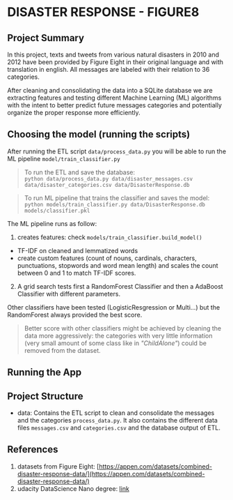 # __DISASTER RESPONSE - FIGURE8__

## __Project Summary__
In this project, texts and tweets from various natural disasters in 2010 and 2012 have been provided by Figure Eight in their original language and with translation in english. All messages are labeled with their relation to 36 categories.

After cleaning and consolidating the data into a SQLite database we are extracting features and testing different Machine Learning (ML) algorithms with the intent to better predict future messages categories and potentially organize the proper response more efficiently.


## __Choosing the model (running the scripts)__
After running the ETL script `data/process_data.py` you will be able to run the ML pipeline `model/train_classifier.py`

> To run the ETL and save the database:\
`python data/process_data.py data/disaster_messages.csv data/disaster_categories.csv data/DisasterResponse.db`

> To run ML pipeline that trains the classifier and saves the model:\
`python models/train_classifier.py data/DisasterResponse.db models/classifier.pkl`

The ML pipeline runs as follow:
1. creates features: check `models/train_classifier.build_model()`
 - TF-IDF on cleaned and lemmatized words
 - create custom features (count of nouns, cardinals, characters, punctuations, stopwords and word mean length) and scales the count between 0 and 1 to match TF-IDF scores.

2. A grid search tests first a RandomForest Classifier and then a AdaBoost Classifier with different parameters.

Other classifiers have been tested (LogisticResgression or Multi...) but the RandomForest always provided the best score.
> Better score with other classifiers might be achieved by cleaning the data more aggressively: the categories with very little information (very small amount of some class like in _"ChildAlone"_) could be removed from the dataset.

## __Running the App__

## __Project Structure__
 - data: Contains the ETL script to clean and consolidate the messages and the categories `process_data.py`. It also contains the different data files `messages.csv` and `categories.csv` and the database output of ETL.

## __References__
1. datasets from Figure Eight: [https://appen.com/datasets/combined-disaster-response-data/](https://appen.com/datasets/combined-disaster-response-data/)
2. udacity DataScience Nano degree: [link](https://www.udacity.com/course/data-scientist-nanodegree--nd025?utm_source=gsem_brand&utm_medium=ads_r&utm_campaign=8826748925_c&utm_term=87779570854&utm_keyword=udacity%20data%20science_e&gclid=Cj0KCQjwreT8BRDTARIsAJLI0KJ0Iz8KGYSr_fqOKe5GVRGvrGkg92N3yegM49aIK5fw1G9JrNFWlacaAgofEALw_wcB)
